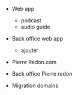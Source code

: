 - Web app
  - podcast
  - audio guide
    
- Back office web app
  - ajouter 

- Pierre Redon.com
- Back office Pierre redon

- Migration domains

